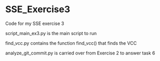 # SSE_Exercise3
Code for my SSE exercise 3

script_main_ex3.py  is the main script to run

find_vcc.py  contains the function find_vcc() that finds the VCC

analyze_git_commit.py  is carried over from Exercise 2 to answer task 6
